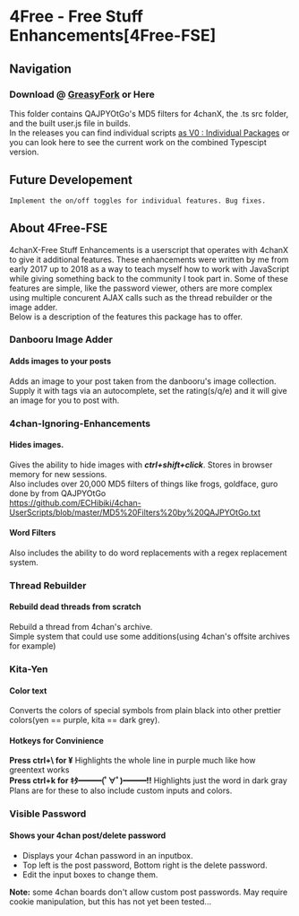 # 4Free - Free Stuff Enhancements[4Free-FSE]
## Navigation
### Download @ <a href="https://greasyfork.org/en/scripts/39561-4free-fse">GreasyFork</a> or Here
This folder contains QAJPYOtGo's MD5 filters for 4chanX, the .ts src folder, and the built user.js file in builds.<br/>
In the releases you can find individual scripts <a href="https://github.com/ECHibiki/4Free-FSE/releases/tag/V0.0.1">as V0 : Individual Packages</a> or you can look here to see the current work on the combined Typescipt version.
## Future Developement
	Implement the on/off toggles for individual features. Bug fixes.
## About 4Free-FSE
4chanX-Free Stuff Enhancements is a userscript that operates with 4chanX to give it additional features. These enhancements were written by me from early 2017 up to 2018 as a way to teach myself how to work with JavaScript while giving something back to the community I took part in.
Some of these features are simple, like the password viewer, others are more complex using multiple concurent AJAX calls such as the thread rebuilder or the image adder. <br/>
Below is a description of the features this package has to offer.

### Danbooru Image Adder
#### Adds images to your posts
Adds an image to your post taken from the danbooru's image collection.<br/>
Supply it with tags via an autocomplete, set the rating(s/q/e) and it will give an image for you to post with. 

### 4chan-Ignoring-Enhancements
#### Hides images.
Gives the ability to hide images with ___ctrl+shift+click___. Stores in browser memory for new sessions.<br/>
Also includes over 20,000 MD5 filters of things like frogs, goldface, guro done by from QAJPYOtGo<br/>
https://github.com/ECHibiki/4chan-UserScripts/blob/master/MD5%20Filters%20by%20QAJPYOtGo.txt
#### Word Filters
Also includes the ability to do word replacements with a regex replacement system.<br>

### Thread Rebuilder
#### Rebuild dead threads from scratch
Rebuild a thread from 4chan's archive.<br/>
Simple system that could use some additions(using 4chan's offsite archives for example)

### Kita-Yen
#### Color text
Converts the colors of special symbols from plain black into other prettier colors(yen == purple, kita == dark grey).<br/>
#### Hotkeys for Convinience
<strong>Press ctrl+\ for ¥</strong>
Highlights the whole line in purple much like how greentext works<br/>
<strong>Press ctrl+k for ｷﾀ━━━(ﾟ∀ﾟ)━━━!!</strong>
Highlights just the word in dark gray<br/>
Plans are for these to also include custom inputs and colors.

### Visible Password
#### Shows your 4chan post/delete password
* Displays your 4chan password in an inputbox.
* Top left is the post password, Bottom right is the delete password.
* Edit the input boxes to change them.

__Note:__ some 4chan boards don't allow custom post passwords. May require cookie manipulation, but this has not yet been tested...
